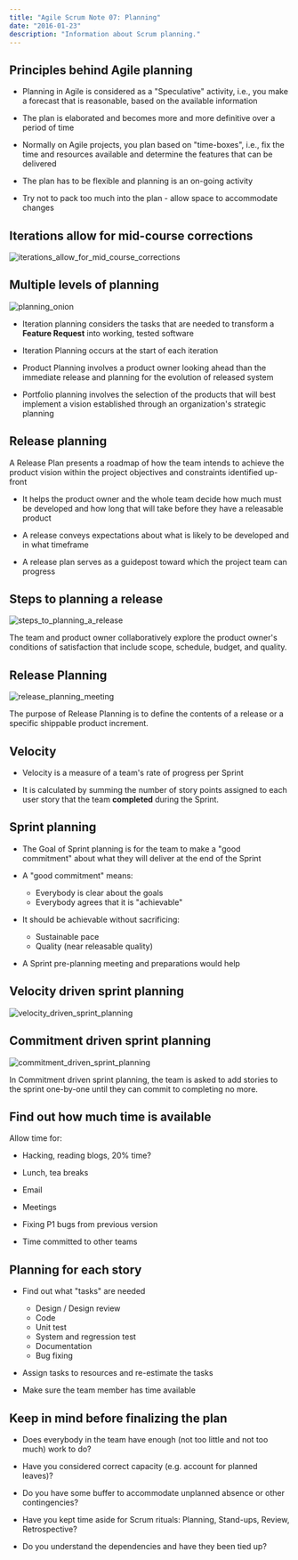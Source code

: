 ```yaml
---
title: "Agile Scrum Note 07: Planning"
date: "2016-01-23"
description: "Information about Scrum planning."
---
```


## Principles behind Agile planning

- Planning in Agile is considered as a "Speculative" activity, i.e., you make a forecast that is reasonable, based on the available information

- The plan is elaborated and becomes more and more definitive over a period of time

- Normally on Agile projects, you plan based on "time-boxes", i.e., fix the time and resources available and determine the features that can be delivered

- The plan has to be flexible and planning is an on-going activity

- Try not to pack too much into the plan - allow space to accommodate changes

## Iterations allow for mid-course corrections

![iterations_allow_for_mid_course_corrections](https://image.slidesharecdn.com/lesson03nugget2agileplanningmonitoringandadopting-150630031207-lva1-app6891/95/pmiacp-lesson-03-nugget-2-agile-planning-monitoring-and-adopting-12-638.jpg?cb=1435664113)

## Multiple levels of planning

![planning_onion](https://myagilemind.files.wordpress.com/2011/10/image18.png)

- Iteration planning considers the tasks that are needed to transform a **Feature Request** into working, tested software

- Iteration Planning occurs at the start of each iteration

- Product Planning involves a product owner looking ahead than the immediate release and planning for the evolution of released system

- Portfolio planning involves the selection of the products that will best implement a vision established through an organization's strategic planning

## Release planning

A Release Plan presents a roadmap of how the team intends to achieve the product vision within the project objectives and constraints identified up-front

- It helps the product owner and the whole team decide how much must be developed and how long that will take before they have a releasable product

- A release conveys expectations about what is likely to be developed and in what timeframe

- A release plan serves as a guidepost toward which the project team can progress

## Steps to planning a release

![steps_to_planning_a_release](https://media.licdn.com/mpr/mpr/shrinknp_800_800/AAEAAQAAAAAAAATDAAAAJDA2MDk4OGFiLTNmMGQtNDg0Yy04OTM1LWM2ZWY5NDczYTgyNg.png)

The team and product owner collaboratively explore the product owner's conditions of satisfaction that include scope, schedule, budget, and quality.

## Release Planning

![release_planning_meeting](https://scalingsoftwareagility.files.wordpress.com/2008/03/revised-release-plan1.jpg)

The purpose of Release Planning is to define the contents of a release or a specific shippable product increment.

## Velocity

- Velocity is a measure of a team's rate of progress per Sprint

- It is calculated by summing the number of story points assigned to each user story that the team **completed** during the Sprint.

## Sprint planning

- The Goal of Sprint planning is for the team to make a "good commitment" about what they will deliver at the end of the Sprint

- A "good commitment" means:

  - Everybody is clear about the goals
  - Everybody agrees that it is "achievable"

- It should be achievable without sacrificing:

  - Sustainable pace
  - Quality (near releasable quality)

- A Sprint pre-planning meeting and preparations would help

## Velocity driven sprint planning

![velocity_driven_sprint_planning](http://www.se.rit.edu/~sqlwikiplug/site/download/temp/graphviz69961.png)

## Commitment driven sprint planning

![commitment_driven_sprint_planning](http://blog.vsharing.com/Uploads/UserDirs/1/140/55941/Commitment-driven%20iteration%20planning.gif)

In Commitment driven sprint planning, the team is asked to add stories to the sprint one-by-one until they can commit to completing no more.

## Find out how much time is available

Allow time for:

- Hacking, reading blogs, 20% time?

- Lunch, tea breaks

- Email

- Meetings

- Fixing P1 bugs from previous version

- Time committed to other teams

## Planning for each story

- Find out what "tasks" are needed

  - Design / Design review
  - Code
  - Unit test
  - System and regression test
  - Documentation
  - Bug fixing

- Assign tasks to resources and re-estimate the tasks

- Make sure the team member has time available

## Keep in mind before finalizing the plan

- Does everybody in the team have enough (not too little and not too much) work to do?

- Have you considered correct capacity (e.g. account for planned leaves)?

- Do you have some buffer to accommodate unplanned absence or other contingencies?

- Have you kept time aside for Scrum rituals: Planning, Stand-ups, Review, Retrospective?

- Do you understand the dependencies and have they been tied up?
